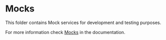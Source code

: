 # Mocks

This folder contains Mock services for development and testing purposes.

For more information check [Mocks](../docs/development/mock-services.md) in the documentation.
